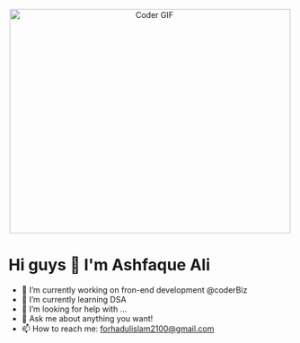 

<p align="center">

  <img src="https://media.giphy.com/media/SWoSkN6DxTszqIKEqv/giphy.gif" alt="Coder GIF" width="500" height="400">
  
</p>

# Hi guys 👋  I'm Ashfaque Ali
- 🔭 I’m currently working on fron-end development @coderBiz
- 🌱 I’m currently learning DSA
- 🤔 I’m looking for help with ...
- 💬 Ask me about anything you want!
- 📫 How to reach me: forhadulislam2100@gmail.com
